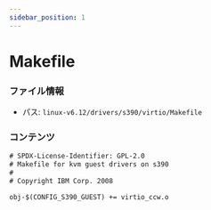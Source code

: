 ```yaml
---
sidebar_position: 1
---
```

# Makefile

### ファイル情報

- パス: `linux-v6.12/drivers/s390/virtio/Makefile`

### コンテンツ

```txt
# SPDX-License-Identifier: GPL-2.0
# Makefile for kvm guest drivers on s390
#
# Copyright IBM Corp. 2008

obj-$(CONFIG_S390_GUEST) += virtio_ccw.o

```
